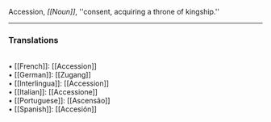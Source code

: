 Accession, <i>[[Noun]]</i>, ''consent, acquiring a throne of kingship.''
<HR> <P> <H3>Translations</H3>
<BR>• [[French]]: [[Accession]]
<BR>• [[German]]: [[Zugang]]
<BR>• [[Interlingua]]: [[Accession]]
<BR>• [[Italian]]: [[Accessione]]
<BR>• [[Portuguese]]: [[Ascensão]]
<BR>• [[Spanish]]: [[Accesión]]
<BR>